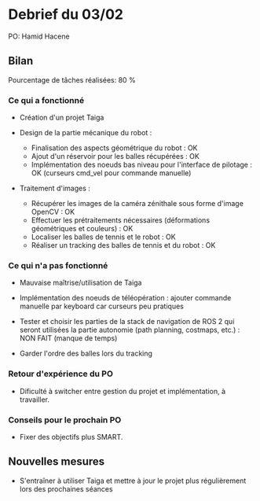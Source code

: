 
# Debrief du 03/02

PO: Hamid Hacene



## Bilan

Pourcentage de tâches réalisées: 80 %


### Ce qui a fonctionné

- Création d'un projet Taiga

- Design de la partie mécanique du robot : 
  - Finalisation des aspects géométrique du robot : OK
  - Ajout d'un réservoir pour les balles récupérées : OK
  - Implémentation des noeuds bas niveau pour l'interface de pilotage : OK (curseurs cmd_vel pour commande manuelle)

- Traitement d'images : 
  - Récupérer les images de la caméra zénithale sous forme d'image OpenCV : OK
  - Effectuer les prétraitements nécessaires (déformations géométriques et couleurs) : OK
  - Localiser les balles de tennis et le robot : OK
  - Réaliser un tracking des balles de tennis et du robot : OK



### Ce qui n'a pas fonctionné

- Mauvaise maîtrise/utilisation de Taiga

- Implémentation des noeuds de téléopération : ajouter commande manuelle par keyboard car curseurs peu pratiques

- Tester et choisir les parties de la stack de navigation de ROS 2 qui seront utilisées la partie autonomie (path planning, costmaps, etc.) : NON FAIT (manque de temps)

- Garder l'ordre des balles lors du tracking




### Retour d'expérience du PO

- Dificulté à switcher entre gestion du projet et implémentation, à travailler.

### Conseils pour le prochain PO

- Fixer des objectifs plus SMART.

## Nouvelles mesures

- S'entraîner à utiliser Taiga et mettre à jour le projet plus régulièrement lors des prochaines séances


